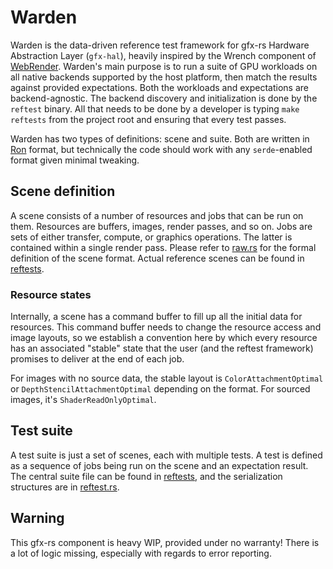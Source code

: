 # Warden

Warden is the data-driven reference test framework for gfx-rs Hardware Abstraction Layer (`gfx-hal`), heavily inspired by the Wrench component of [WebRender](https://github.com/servo/webrender/). Warden's main purpose is to run a suite of GPU workloads on all native backends supported by the host platform, then match the results against provided expectations. Both the workloads and expectations are backend-agnostic. The backend discovery and initialization is done by the `reftest` binary. All that needs to be done by a developer is typing `make reftests` from the project root and ensuring that every test passes.

Warden has two types of definitions: scene and suite. Both are written in [Ron](https://github.com/ron-rs/ron) format, but technically the code should work with any `serde`-enabled format given minimal tweaking.

## Scene definition

A scene consists of a number of resources and jobs that can be run on them. Resources are buffers, images, render passes, and so on. Jobs are sets of either transfer, compute, or graphics operations. The latter is contained within a single render pass. Please refer to [raw.rs](src/raw.rs) for the formal definition of the scene format. Actual reference scenes can be found in [reftests](../../reftests/scenes).

### Resource states

Internally, a scene has a command buffer to fill up all the initial data for resources. This command buffer needs to change the resource access and image layouts, so we establish a convention here by which every resource has an associated "stable" state that the user (and the reftest framework) promises to deliver at the end of each job.

For images with no source data, the stable layout is `ColorAttachmentOptimal` or `DepthStencilAttachmentOptimal` depending on the format. For sourced images, it's `ShaderReadOnlyOptimal`.

## Test suite

A test suite is just a set of scenes, each with multiple tests. A test is defined as a sequence of jobs being run on the scene and an expectation result. The central suite file can be found in [reftests](../../reftests/suite.ron), and the serialization structures are in [reftest.rs](src/bin/reftest.rs).

## Warning

This gfx-rs component is heavy WIP, provided under no warranty! There is a lot of logic missing, especially with regards to error reporting.
